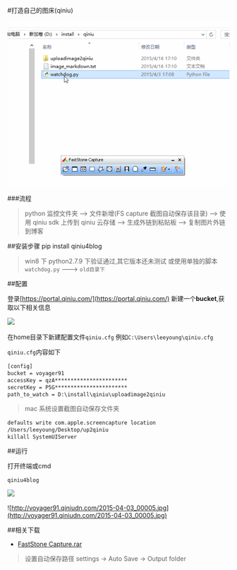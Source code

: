 #打造自己的图床(qiniu)

![](images/result.gif)

###流程

> python 监控文件夹 --> 文件新增(FS capture 截图自动保存该目录)
--> 使用 qiniu sdk 上传到 qiniu 云存储 --> 生成外链到粘贴板 --> 复制图片外链到博客



##安装步骤
pip install qiniu4blog

> win8 下 python2.7.9 下验证通过,其它版本还未测试
> 或使用单独的脚本`watchdog.py` ---> `old目录下`

##配置

登录[https://portal.qiniu.com/](https://portal.qiniu.com/)
新建一个**bucket**,获取以下相关信息

![](http://voyager91.qiniudn.com/2015-04-16_00001.jpg)


在home目录下新建配置文件`qiniu.cfg` 例如`C:\Users\leeyoung\qiniu.cfg`

`qiniu.cfg`内容如下
```
[config]
bucket = voyager91
accessKey = qzA***********************
secretKey = P5G***********************
path_to_watch = D:\install\qiniu\uploadimage2qiniu

```

> mac 系统设置截图自动保存文件夹

```
defaults write com.apple.screencapture location /Users/leeyoung/Desktop/up2qiniu
killall SystemUIServer
```

##运行
 
打开终端或cmd
```
qiniu4blog
```
![](http://voyager91.qiniudn.com/2015-04-17_00003.jpg)

![http://voyager91.qiniudn.com/2015-04-03_00005.jpg](http://voyager91.qiniudn.com/2015-04-03_00005.jpg)


##相关下载
* [FastStone Capture.rar](http://pan.baidu.com/s/1o6mjrmi)

> 设置自动保存路径 settings -> Auto Save -> Output folder